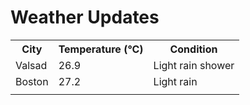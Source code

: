 # Weather Updates

<!-- WEATHER-UPDATE-START -->
<table><tr><th>City</th><th>Temperature (°C)</th><th>Condition</th></tr><tr><td>Valsad</td><td>26.9</td><td>Light rain shower</td></tr><tr><td>Boston</td><td>27.2</td><td>Light rain</td></tr><tr><td></td><td></td><td></td></tr></table>
<!-- WEATHER-UPDATE-END -->
